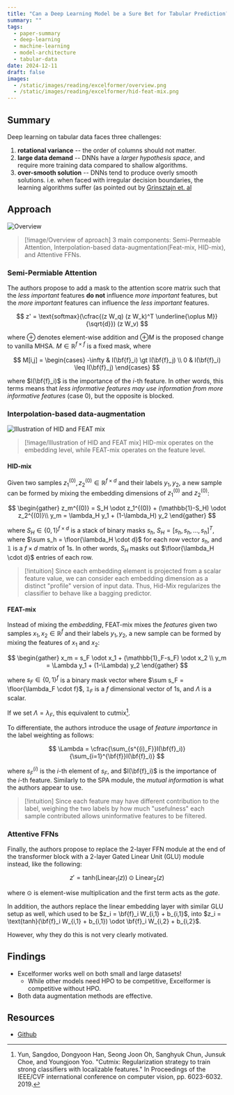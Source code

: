 ```yaml
---
title: "Can a Deep Learning Model be a Sure Bet for Tabular Prediction?"
summary: ""
tags:
  - paper-summary
  - deep-learning
  - machine-learning
  - model-architecture
  - tabular-data
date: 2024-12-11
draft: false
images:
  - /static/images/reading/excelformer/overview.png
  - /static/images/reading/excelformer/hid-feat-mix.png
---
```


## Summary

Deep learning on tabular data faces three challenges:

1. **rotational variance** -- the order of columns should not matter.
2. **large data demand** -- DNNs have a _larger hypothesis space_, and require more training data compared to shallow algorithms.
3. **over-smooth solution** -- DNNs tend to produce overly smooth solutions. i.e. when faced with irregular decision boundaries, the learning algorithms suffer (as pointed out by [Grinsztajn et. al](/reading/why-do-trees.md)

## Approach

![Overview](/static/images/reading/excelformer/overview.png)

> [!image/Overview of aproach]
> 3 main components: Semi-Permeable Attention, Interpolation-based data-augmentation(Feat-mix, HID-mix), and Attentive FFNs.

### Semi-Permiable Attention

The authors propose to add a mask to the attention score matrix such that the _less important_ features **do not** influence _more important_ features, but the _more important_ features can influence the _less important_ features.

$$
z' = \text{softmax}(\cfrac{(z W_q) (z W_k)^T \underline{\oplus M}}{\sqrt{d}}) (z W_v)
$$

where $\oplus$ denotes element-wise addition and $\oplus M$ is the proposed change to vanilla MHSA. $M \in \mathbb{R}^{f \times f}$ is a fixed mask, where

$$
M[i,j] = \begin{cases}
  -\infty & I(\bf{f}_i) \gt I(\bf{f}_j) \\
  0 & I(\bf{f}_i) \leq I(\bf{f}_j)
\end{cases}
$$

where $I(\bf{f}_i)$ is the importance of the $i$-th feature. In other words, this terms means that _less informative features may use information from more informative features_ (case 0), but the opposite is blocked.

### Interpolation-based data-augmentation

![Illustration of HID and FEAT mix](/static/images/reading/excelformer/hid-feat-mix.png)

> [!image/Illustration of HID and FEAT mix]
> HID-mix operates on the embedding level, while FEAT-mix operates on the feature level.

#### HID-mix

Given two samples $z_1^{(0)}, z_2^{(0)} \in \mathbb{R}^{f \times d}$ and their labels $y_1, y_2$, a new sample can be formed by mixing the embedding dimensions of $z_1^{(0)}$ and $z_2^{(0)}$:

$$
\begin{gather}
  z_m^{(0)} = S_H \odot z_1^{(0)} + (\mathbb{1}-S_H) \odot z_2^{(0)}\\
  y_m = \lambda_H y_1 + (1-\lambda_H) y_2
\end{gather}
$$

where $S_H \in \{0,1\}^{f \times d}$ is a stack of binary masks $s_h$, $S_H = [s_h, s_h,..., s_h ]^T$, where $\sum s_h = \floor{\lambda_H \cdot d}$ for each row vector $s_h$, and $\mathbb{1}$ is a $f \times d$ matrix of $1$s. In other words, $S_H$ masks out $\floor{\lambda_H \cdot d}$ entries of each row.

> [!intuition]
> Since each embedding element is projected from a scalar feature value, we can consider each embedding dimension as a distinct "profile" version of input data. Thus, Hid-Mix regularizes the classifier to behave like a bagging predictor.

#### FEAT-mix

Instead of mixing the _embedding_, FEAT-mix mixes the _features_ given two samples $x_1, x_2 \in \mathbb{R}^{f}$ and their labels $y_1, y_2$, a new sample can be formed by mixing the features of $x_1$ and $x_2$:

$$
\begin{gather}
 x_m = s_F \odot x_1 + (\mathbb{1}_F-s_F) \odot x_2 \\
  y_m = \Lambda y_1 + (1-\Lambda) y_2
\end{gather}
$$

where $s_F \in \{0,1\}^{f}$ is a binary mask vector where $\sum s_F = \floor{\lambda_F \cdot f}$, $\mathbb{1}_F$ is a $f$ dimensional vector of $1$s, and $\Lambda$ is a scalar.

If we set $\Lambda = \lambda_F$, this equivalent to cutmix[^1].

To differentiate, the authors introduce the usage of _feature importance_ in the label weighting as follows:

$$
\Lambda = \cfrac{\sum_{s^{(i)_F}}I(\bf{f}_i)}{\sum_{i=1}^{\bf{f}}I(\bf{f}_i)}
$$

where $s_F^{(i)}$ is the $i$-th element of $s_F$, and $I(\bf{f}_i)$ is the importance of the $i$-th feature. Similarly to the SPA module, the _mutual information_ is what the authors appear to use.

> [!intuition]
> Since each feature may have different contribution to the label, weighing the two labels by how much "usefulness" each sample contributed allows uninformative features to be filtered.

### Attentive FFNs

Finally, the authors propose to replace the 2-layer FFN module at the end of the transformer block with a 2-layer Gated Linear Unit (GLU) module instead, like the following:

$$
z' = \text{tanh}(\text{Linear}_1(z)) \odot \text{Linear}_2(z)
$$

where $\odot$ is element-wise multiplication and the first term acts as the _gate_.

In addition, the authors replace the linear embedding layer with similar GLU setup as well, which used to be $z_i = \bf{f}_i W_{i,1} + b_{i,1}$, into $z_i = \text{tanh}(\bf{f}_i W_{i,1} + b_{i,1}) \odot \bf{f}_i W_{i,2} + b_{i,2}$.

However, why they do this is not very clearly motivated.

## Findings

- Excelformer works well on both small and large datasets!
  - While other models need HPO to be competitive, Excelformer is competitive without HPO.
- Both data augmentation methods are effective.

## Resources

- [Github](https://github.com/whatashot/excelformer)

[^1]: Yun, Sangdoo, Dongyoon Han, Seong Joon Oh, Sanghyuk Chun, Junsuk Choe, and Youngjoon Yoo. "Cutmix: Regularization strategy to train strong classifiers with localizable features." In Proceedings of the IEEE/CVF international conference on computer vision, pp. 6023-6032. 2019.

